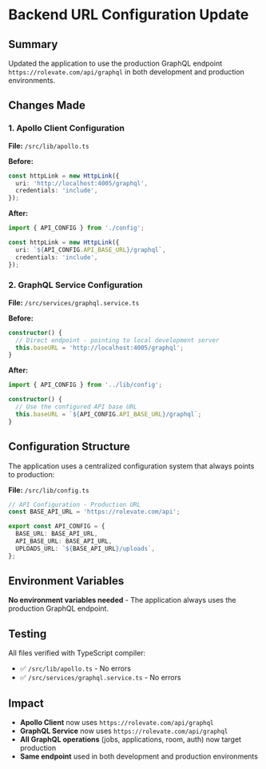 # Backend URL Configuration Update

## Summary
Updated the application to use the production GraphQL endpoint `https://rolevate.com/api/graphql` in both development and production environments.

## Changes Made

### 1. Apollo Client Configuration
**File:** `/src/lib/apollo.ts`

**Before:**
```typescript
const httpLink = new HttpLink({
  uri: 'http://localhost:4005/graphql',
  credentials: 'include',
});
```

**After:**
```typescript
import { API_CONFIG } from './config';

const httpLink = new HttpLink({
  uri: `${API_CONFIG.API_BASE_URL}/graphql`,
  credentials: 'include',
});
```

### 2. GraphQL Service Configuration
**File:** `/src/services/graphql.service.ts`

**Before:**
```typescript
constructor() {
  // Direct endpoint - pointing to local development server
  this.baseURL = 'http://localhost:4005/graphql';
}
```

**After:**
```typescript
import { API_CONFIG } from '../lib/config';

constructor() {
  // Use the configured API base URL
  this.baseURL = `${API_CONFIG.API_BASE_URL}/graphql`;
}
```

## Configuration Structure

The application uses a centralized configuration system that always points to production:

**File:** `/src/lib/config.ts`
```typescript
// API Configuration - Production URL
const BASE_API_URL = 'https://rolevate.com/api';

export const API_CONFIG = {
  BASE_URL: BASE_API_URL,
  API_BASE_URL: BASE_API_URL,
  UPLOADS_URL: `${BASE_API_URL}/uploads`,
};
```

## Environment Variables

**No environment variables needed** - The application always uses the production GraphQL endpoint.

## Testing

All files verified with TypeScript compiler:
- ✅ `/src/lib/apollo.ts` - No errors
- ✅ `/src/services/graphql.service.ts` - No errors

## Impact

- **Apollo Client** now uses `https://rolevate.com/api/graphql`
- **GraphQL Service** now uses `https://rolevate.com/api/graphql`
- **All GraphQL operations** (jobs, applications, room, auth) now target production
- **Same endpoint** used in both development and production environments
